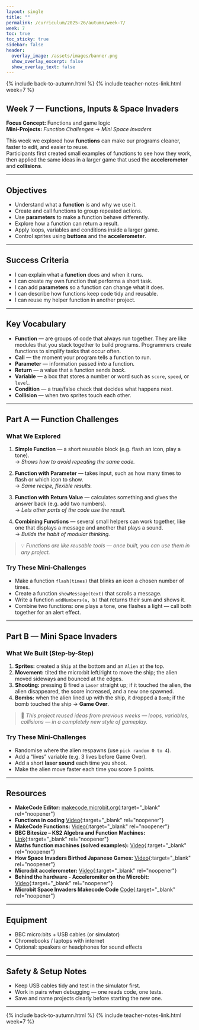 ```yaml
---
layout: single
title: ""
permalink: /curriculum/2025-26/autumn/week-7/
week: 7
toc: true
toc_sticky: true
sidebar: false
header:
  overlay_image: /assets/images/banner.png
  show_overlay_excerpt: false
  show_overlay_text: false
---
```


{% include back-to-autumn.html %}
{% include teacher-notes-link.html week=7 %}

## Week 7 — Functions, Inputs & Space Invaders

**Focus Concept:** Functions and game logic  
**Mini-Projects:** *Function Challenges* → *Mini Space Invaders*

This week we explored how **functions** can make our programs cleaner, faster to edit, and easier to reuse.  
Participants first created small examples of functions to see how they work, then applied the same ideas in a larger game that used the **accelerometer** and **collisions**.

---

## Objectives
- Understand what a **function** is and why we use it.  
- Create and call functions to group repeated actions.  
- Use **parameters** to make a function behave differently.  
- Explore how a function can return a result.  
- Apply loops, variables and conditions inside a larger game.  
- Control sprites using **buttons** and the **accelerometer**.  

---

## Success Criteria
- I can explain what a **function** does and when it runs.  
- I can create my own function that performs a short task.  
- I can add **parameters** so a function can change what it does.  
- I can describe how functions keep code tidy and reusable.  
- I can reuse my helper function in another project.  

---

## Key Vocabulary
- **Function** — are groups of code that always run together. They are like modules that you stack together to build programs. Programmers create functions to simplify tasks that occur often.  
- **Call** — the moment your program tells a function to run.  
- **Parameter** — information passed *into* a function.  
- **Return** — a value that a function sends *back*.  
- **Variable** — a box that stores a number or word such as `score`, `speed`, or `level`.  
- **Condition** — a true/false check that decides what happens next.  
- **Collision** — when two sprites touch each other.  

---

## Part A — Function Challenges

### What We Explored
1. **Simple Function** — a short reusable block (e.g. flash an icon, play a tone).  
   → *Shows how to avoid repeating the same code.*

2. **Function with Parameter** — takes input, such as how many times to flash or which icon to show.  
   → *Same recipe, flexible results.*

3. **Function with Return Value** — calculates something and gives the answer back (e.g. add two numbers).  
   → *Lets other parts of the code use the result.*

4. **Combining Functions** — several small helpers can work together, like one that displays a message and another that plays a sound.  
   → *Builds the habit of modular thinking.*

> 💡 *Functions are like reusable tools — once built, you can use them in any project.*

### Try These Mini-Challenges
- Make a function `flash(times)` that blinks an icon a chosen number of times.  
- Create a function `showMessage(text)` that scrolls a message.  
- Write a function `addNumbers(a, b)` that returns their sum and shows it.  
- Combine two functions: one plays a tone, one flashes a light — call both together for an alert effect.  

---

## Part B — Mini Space Invaders

### What We Built (Step-by-Step)
1. **Sprites:** created a `Ship` at the bottom and an `Alien` at the top.  
2. **Movement:** tilted the micro:bit left/right to move the ship; the alien moved sideways and bounced at the edges.  
3. **Shooting:** pressing B fired a `Laser` straight up; if it touched the alien, the alien disappeared, the score increased, and a new one spawned.  
4. **Bombs:** when the alien lined up with the ship, it dropped a `Bomb`; if the bomb touched the ship → **Game Over**.  

> 🔄 *This project reused ideas from previous weeks — loops, variables, collisions — in a completely new style of gameplay.*

### Try These Mini-Challenges
- Randomise where the alien respawns (use `pick random 0 to 4`).  
- Add a “lives” variable (e.g. 3 lives before Game Over).  
- Add a short **laser sound** each time you shoot.  
- Make the alien move faster each time you score 5 points.  

---

## Resources
- **MakeCode Editor:** [makecode.microbit.org](https://makecode.microbit.org){:target="_blank" rel="noopener"}  
- **Functions in coding** [Video](https://youtu.be/whqjRte86J4?si=YJ7L1_Nau4jytg1e){:target="_blank" rel="noopener"}  
- **MakeCode Functions:** [Video](https://youtu.be/1LACtv9XvXQ?si=h9IoVpsalwd7i-BR){:target="_blank" rel="noopener"}  
- **BBC Bitesize – KS2 Algebra and Function Machines:** [Link](https://www.bbc.co.uk/bitesize/articles/zsmgvwx){:target="_blank" rel="noopener"}  
- **Maths function machines (solved examples):** [Video](https://youtu.be/akj9L0HaTY4?si=hAhCA8pp1-iskAvo){:target="_blank" rel="noopener"}
- **How Space Invaders Birthed Japanese Games:** [Video](https://youtu.be/Jbn8IRmSq8M?si=bMJzEXyBVZ3iUyFE){:target="_blank" rel="noopener"}   
- **Micro:bit accelerometer:** [Video](https://youtu.be/KuekQ-m9xpw?feature=shared){:target="_blank" rel="noopener"}   
- **Behind the hardware - Acceleromiter on the Microbit:** [Video](https://youtu.be/byngcwjO51U?feature=shared){:target="_blank" rel="noopener"}
- **Microbit Space Invaders Makecode Code** [Code](https://makecode.microbit.org/S02862-67759-70499-11772){:target="_blank" rel="noopener"}   

---

## Equipment
- BBC micro:bits + USB cables (or simulator)  
- Chromebooks / laptops with internet  
- Optional: speakers or headphones for sound effects  

---

## Safety & Setup Notes
- Keep USB cables tidy and test in the simulator first.  
- Work in pairs when debugging — one reads code, one tests.  
- Save and name projects clearly before starting the new one.  

---

{% include back-to-autumn.html %}
{% include teacher-notes-link.html week=7 %}
